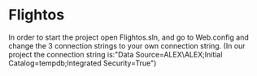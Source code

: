 # Flightos

In order to start the project open Flightos.sln, and go to Web.config and change the 3 connection strings to your own connection string.
(In our project the connection string is:"Data Source=ALEX\ALEX;Initial Catalog=tempdb;Integrated Security=True")
